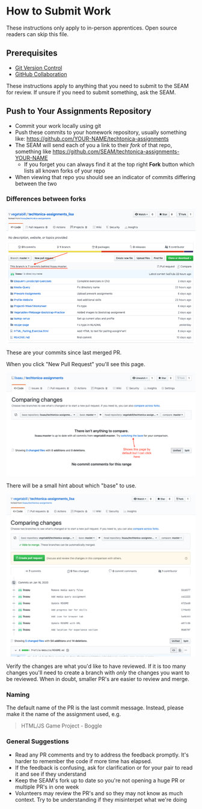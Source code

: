 # How to Submit Work

These instructions only apply to in-person apprentices. Open source readers can skip this file.

## Prerequisites

- [Git Version Control](/git-version-control/git-version-control.md)
- [GitHub Collaboration](/github-collaboration/github-collaboration.md)

These instructions apply to anything that you need to submit to the SEAM for review. If unsure if you need to submit something, ask the SEAM.

## Push to Your Assignments Repository

- Commit your work locally using git
- Push these commits to your homework repository, usually something like: https://github.com/YOUR-NAME/techtonica-assignments
- The SEAM will send each of you a link to their *fork* of that repo, something like https://github.com/SEAM/techtonica-assignments-YOUR-NAME
  - If you forget you can always find it at the top right **Fork** button which lists all known forks of your repo
- When viewing that repo you should see an indicator of commits differing between the two

### Differences between forks

![](./pr-example-1.png)

These are your commits since last merged PR.

When you click "New Pull Request" you'll see this page.

![](./pr-example-2.png)

There will be a small hint about which "base" to use.

![](./pr-example-3.png)

Verify the changes are what you'd like to have reviewed. If it is too many changes you'll need to create a branch with _only_ the changes you want to be reviewed. When in doubt, smaller PR's are easier to review and merge.

### Naming

The default name of the PR is the last commit message. Instead, please make it the name of the assignment used, e.g. 

> HTML/JS Game Project - Boggle


### General Suggestions

- Read any PR comments and try to address the feedback promptly. It's harder to remember the code if more time has elapsed.
- If the feedback is confusing, ask for clarification or for your pair to read it and see if they understand
- Keep the SEAM's fork up to date so you're not opening a huge PR or multiple PR's in one week
- Volunteers may review the PR's and so they may not know as much context. Try to be understanding if they misinterpet what we're doing
